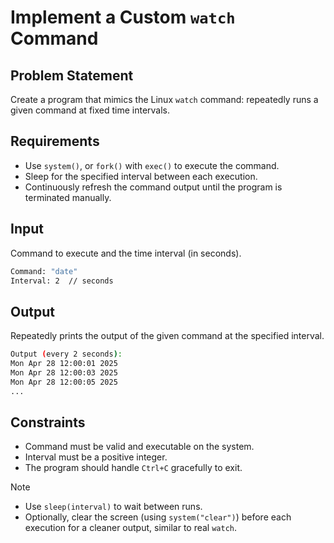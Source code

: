 # Implement a Custom `watch` Command

## Problem Statement

Create a program that mimics the Linux `watch` command: repeatedly runs a given command at fixed time intervals.

## Requirements

- Use `system()`, or `fork()` with `exec()` to execute the command.
- Sleep for the specified interval between each execution.
- Continuously refresh the command output until the program is terminated manually.

## Input

Command to execute and the time interval (in seconds).

```bash
Command: "date"
Interval: 2  // seconds
```

## Output

Repeatedly prints the output of the given command at the specified interval.

```bash
Output (every 2 seconds):
Mon Apr 28 12:00:01 2025
Mon Apr 28 12:00:03 2025
Mon Apr 28 12:00:05 2025
...
```

## Constraints

- Command must be valid and executable on the system.
- Interval must be a positive integer.
- The program should handle `Ctrl+C` gracefully to exit.

> [!NOTE]
>
> - Use `sleep(interval)` to wait between runs.
> - Optionally, clear the screen (using `system("clear")`) before each execution for a cleaner output, similar to real `watch`.

